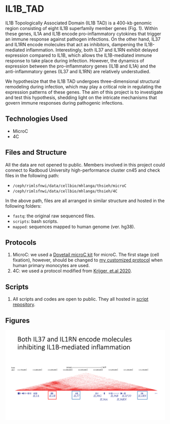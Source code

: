# IL1B_TAD

IL1B Topologically Associated Domain (IL1B TAD) is a 400-kb genomic region consisting of eight IL1B superfamily member genes (Fig. 1). Within these genes, IL1A and IL1B encode pro-inflammatory cytokines that trigger an immune response against pathogen infections. On the other hand, IL37 and IL1RN encode molecules that act as inhibitors, dampening the IL1B-mediated inflammation. Interestingly, both IL37 and IL1RN exhibit delayed expression compared to IL1B, which allows the IL1B-mediated immune response to take place during infection. However, the dynamics of expression between the pro-inflammatory genes (IL1B and IL1A) and the anti-inflammatory genes (IL37 and IL1RN) are relatively understudied.

We hypothesize that the IL1B TAD undergoes three-dimensional structural remodeling during infection, which may play a critical role in regulating the expression patterns of these genes. The aim of this project is to investigate and test this hypothesis, shedding light on the intricate mechanisms that govern immune responses during pathogenic infections.

## Technologies Used

- MicroC
- 4C

## Files and Structure

All the data are not opened to public. Members involved in this project could connect to Radboud University high-performance cluster cn45 and check files in the following path:

- `/ceph/rimlsfnwi/data/cellbio/mhlanga/thsieh/microC`
- `/ceph/rimlsfnwi/data/cellbio/mhlanga/thsieh/4C`

In the above path, files are all arranged in similar structure and hosted in the following folders:

- `fastq`: the original raw sequenced files.
- `scripts`: bash scripts.
- `mapped`: sequences mapped to human genome (ver. hg38).

## Protocols

1. MicroC: we used a [Dovetail microC kit](./protocol/Rahman%20-%20Dovetail-Micro-C%20Kit-User-Guide-Version-1.2.pdf) for microC. The first stage (cell fixation), however, should be changed to [my customized protocol](./protocol/Fix-cells-for-microC-human-monocytes.pdf) when human primary monocytes are used.
2. 4C: we used a protocol modified from [Krijger, et.al 2020](./protocol/Krijger-2020.pdf).

## Scripts

1. All scripts and codes are open to public. They all hosted in [script repository](./script/).

## Figures

<p float="left">
  <img src="./figure/IL1B_family.png" width="700" />
</p>
